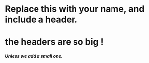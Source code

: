 # Replace this with your name, and include a header.
# the headers are so big !
##### Unless we add a small one.
